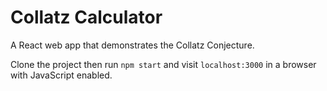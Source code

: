 # Collatz Calculator

A React web app that demonstrates the Collatz Conjecture.

Clone the project then run `npm start` and visit `localhost:3000` in a browser with JavaScript enabled.
